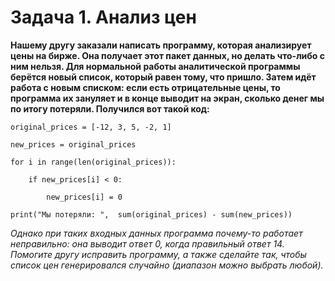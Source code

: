 # Задача 1. Анализ цен
**Нашему другу заказали написать программу, которая анализирует цены на бирже. Она получает этот пакет данных, но делать что-либо с ним нельзя. Для нормальной работы аналитической программы берётся новый список, который равен тому, что пришло. Затем идёт работа с новым списком: если есть отрицательные цены, то программа их зануляет и в конце выводит на экран, сколько денег мы по итогу потеряли. Получился вот такой код:**
```
original_prices = [-12, 3, 5, -2, 1]

new_prices = original_prices

for i in range(len(original_prices)):

    if new_prices[i] < 0:

        new_prices[i] = 0

print("Мы потеряли: ",  sum(original_prices) - sum(new_prices))

 ```

*Однако при таких входных данных программа почему-то работает неправильно: она выводит ответ 0, когда правильный ответ 14. Помогите другу исправить программу, а также сделайте так, чтобы список цен генерировался случайно (диапазон можно выбрать любой).*


